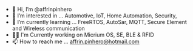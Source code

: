 - 👋 Hi, I’m @affrinpinhero
- 👀 I’m interested in ... Automotive, IoT, Home Automation, Security, 
- 🌱 I’m currently learning ... FreeRTOS, AutoSar, MQTT, Secure Element and Wireless communication
- 👨‍💻 I'm Currently working on Micrium OS, SE, BLE & RFID
- 📫 How to reach me ... affrin.pinhero@hotmail.com 

<!---
affrinpinhero/affrinpinhero is a ✨ special ✨ repository because its `README.md` (this file) appears on your GitHub profile.
You can click the Preview link to take a look at your changes.
--->
